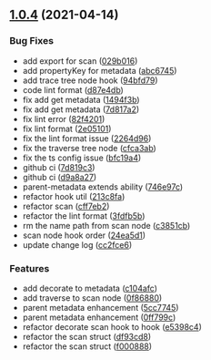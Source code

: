 ## [1.0.4](https://github.com/augejs/provider-scanner/compare/c3851cbaa82410f0df3eb5029b0d4348e62289d9...v1.0.4) (2021-04-14)


### Bug Fixes

* add export for scan ([029b016](https://github.com/augejs/provider-scanner/commit/029b01638284af9671e413d905789dc3458e84b3))
* add propertyKey for metadata ([abc6745](https://github.com/augejs/provider-scanner/commit/abc674518b43c82c9df3b83f99a0caf46ac3a1e1))
* add trace tree node hook ([94bfd79](https://github.com/augejs/provider-scanner/commit/94bfd794d70c824c6edb9861b54a9d2b21a11410))
* code lint format ([d87e4db](https://github.com/augejs/provider-scanner/commit/d87e4dbd9770a146bd7d5ea38456359cf67ef99f))
* fix add get metadata ([1494f3b](https://github.com/augejs/provider-scanner/commit/1494f3bf051c2d294f938c773a986f4e8cc4a3d9))
* fix add get metadata ([7d817a2](https://github.com/augejs/provider-scanner/commit/7d817a2671450bb112ffa301f59997d4fd7972d7))
* fix lint error ([82f4201](https://github.com/augejs/provider-scanner/commit/82f42011fd52cc29cab9351f78f7ae701fbc638a))
* fix lint format ([2e05101](https://github.com/augejs/provider-scanner/commit/2e051016e34c7395ac64c7471fefdb8d622268cd))
* fix the lint format issue ([2264d96](https://github.com/augejs/provider-scanner/commit/2264d96dad14b159f91f398f78145a0aeb55a400))
* fix the traverse tree node ([cfca3ab](https://github.com/augejs/provider-scanner/commit/cfca3ab446244302e2ecc010a301741bbb72cd74))
* fix the ts config issue ([bfc19a4](https://github.com/augejs/provider-scanner/commit/bfc19a4be19aaea08093db8033c8f0f424e8d0aa))
* github ci ([7d819c3](https://github.com/augejs/provider-scanner/commit/7d819c3edd9398cf7ee674adc7f63eb73aadaa49))
* github ci ([d9a8a27](https://github.com/augejs/provider-scanner/commit/d9a8a270fe19c009f22968c7ec1501a822c71c44))
* parent-metadata extends ability ([746e97c](https://github.com/augejs/provider-scanner/commit/746e97c446543cb9a467716aaf7ac63111bdb371))
* refactor hook util ([213c8fa](https://github.com/augejs/provider-scanner/commit/213c8fa9e88c89ab91a19dc889b8a8db19735589))
* refactor scan ([cff7eb2](https://github.com/augejs/provider-scanner/commit/cff7eb2dbefe022bf1ef797d1c5c3266106aa030))
* refactor the lint format ([3fdfb5b](https://github.com/augejs/provider-scanner/commit/3fdfb5b46669ff3e538dec64fbc126c1bafe5b4d))
* rm the name path from scan node ([c3851cb](https://github.com/augejs/provider-scanner/commit/c3851cbaa82410f0df3eb5029b0d4348e62289d9))
* scan node hook order ([24ea5d1](https://github.com/augejs/provider-scanner/commit/24ea5d169a72df53c65f381c852355fdc081315b))
* update change log ([cc2fce6](https://github.com/augejs/provider-scanner/commit/cc2fce6e14643b479189622e8b93e633c4fd94e2))


### Features

* add decorate to metadata ([c104afc](https://github.com/augejs/provider-scanner/commit/c104afc1b23e55c0ec45bd2e7f5f6b73d24d8093))
* add traverse to scan node ([0f86880](https://github.com/augejs/provider-scanner/commit/0f86880646789ff3b54626718b3dda5935559882))
* parent metadata enhancement ([5cc7745](https://github.com/augejs/provider-scanner/commit/5cc7745479ae0b30b5459124aca487e370d2e07f))
* parent metadata enhancement ([0ff799c](https://github.com/augejs/provider-scanner/commit/0ff799c062813261510dbec97d52992d86878e24))
* refactor  decorate scan hook to hook ([e5398c4](https://github.com/augejs/provider-scanner/commit/e5398c485874b65d61e118dce95c336ce62b7c87))
* refactor the scan struct ([df93cd8](https://github.com/augejs/provider-scanner/commit/df93cd88fcf5717e33312143db5ec96a20c945ba))
* refactor the scan struct ([f000888](https://github.com/augejs/provider-scanner/commit/f00088801575139944f2ecc290d1568b37963d3b))



